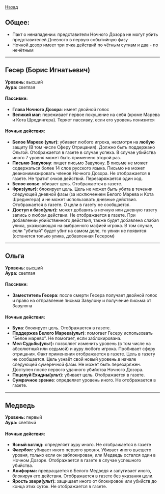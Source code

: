 ﻿[Назад](README.md)


## Общее: 
* Пакт о ненападении: представители Ночного Дозора не могут убить представителей Дневного в первую событийную фазу  
* Ночной дозор имеет три очка действий по чётным суткам и два - по нечётным

---
## Гесер (Борис Игнатьевич)
**Уровень:** высший  
**Аура:** светлая
#### Пассивки:
* **Глава Ночного Дозора**: имеет двойной голос
* **Великий маг**: переживает первое покушение на себя (кроме Марева и Кота Шредингера). Теряет пассивку, если его уровень понизится

#### Ночные действия:
* **Белое Марево (ульт)**: убивает любого игрока, несмотря на **любую** защиту (В том числе Сферу Отрицания). Должно быть поддержано Ольгой. Отображается в газете в случае успеха. В случае убийства иного 7 уровня может быть применено второй раз.
* **Письмо Завулону**: пишет письмо Завулону. В письме не может содержаться более 14 слов русского языка. Письмо не может деанонимизировать членов Ночного Дозора. Не отображается в газете. Не тратит очков действий. Перезаряжается один ход.
* **Белое копье**: убивает цель. Отображается в газете.
* **Фриз(ульт):** блокирует цель. Цель не может быть убита в течении следующей дневной фазы (за исключением Белого Марева и Кота Шредингера) и не может использовать дневные действия. Отображается в газете. О цели в газету не сообщается.
* **Доступ к базе(ульт):** может добавить в ночную или дневную газету запись о любом действии. Не отображается в газете. При добавлении убийственного действия, также будет добавлена слабая улика, указывающая на выбранного мафией игрока. В том случае, если "убитый" будет убит на самом деле, то улики не появится (останется только улика, добавленная Гесером)

---
## Ольга
**Уровень:** высший  
**Аура:** светлая
#### Пассивки:
* **Заместитель Гесера**: после смерти Гесера получает двойной голос и право на отправление письма Завулону и получение письма от Завулона

#### Ночные действия:
* **Бука**: блокирует цель. Отображается в газете.
* **Поддержка Белого Марева(ульт)**: помогает Гесеру использовать “Белое марево”. Не помогает, если заблокирована. 
* **Мел Судьбы(ульт):** позволяет изменить уровень (в том числе на абсолютный или седьмой) и ауру любого игрока. Пробивает сферу отрицания.  Факт применения отображается в газете. Цель в газету не сообщается. Цель узнаёт свой новый уровень.в начале следующей сумеречной фазы. Не может быть перезаряжен. Доступен после первого удачного убийства Ночного Дозора.
* **Поцелуй Ехидны(ульт)**: убивает цель. Отображается в газете.
* **Сумрачное зрение**: определяет уровень иного. Не отображается в газете.

---
## Медведь 
**Уровень:** первый  
**Аура:** светлый             
#### Ночные действия:
* **Ясный взгляд:** определяет ауру иного. Не отображается в газете
* **Фаербол:** убивает иного первого уровня. Убивает иного высшего уровня, только если он заблокирован, или Медведь остался один в Ночном Дозоре. Отображается в газете в случае успешного убийства.
* **Аниформа:** превращается в Белого Медведя и запугивает иного, блокируя его действия. Отображается в газете без указания цели.
* **Ярость зверя(ульт):** защищает иного от блокировок или убийств до конца этих суток. Не отображается в газете.


